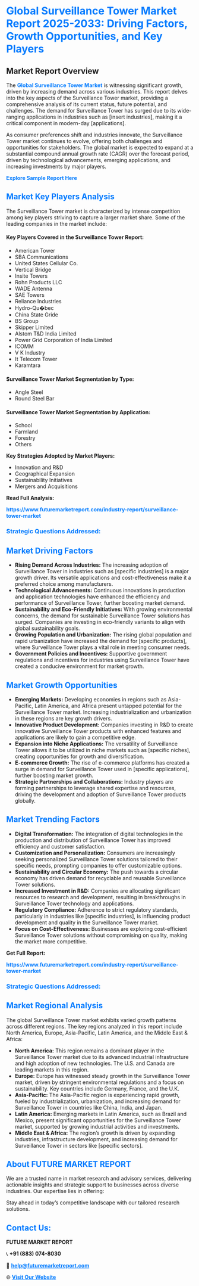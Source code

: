 <h1 style="color: #007BFF;">Global Surveillance Tower Market Report 2025-2033: Driving Factors, Growth Opportunities, and Key Players</h1>

<section id="overview">
<h2>Market Report Overview</h2>
<p>The <a href="https://www.futuremarketreport.com/industry-report/surveillance-tower-market" style="color: #007BFF; text-decoration: none;"><strong>Global Surveillance Tower Market</strong></a> is witnessing significant growth, driven by increasing demand across various industries. This report delves into the key aspects of the Surveillance Tower market, providing a comprehensive analysis of its current status, future potential, and challenges. The demand for Surveillance Tower has surged due to its wide-ranging applications in industries such as [insert industries], making it a critical component in modern-day [applications].</p>
<p>As consumer preferences shift and industries innovate, the Surveillance Tower market continues to evolve, offering both challenges and opportunities for stakeholders. The global market is expected to expand at a substantial compound annual growth rate (CAGR) over the forecast period, driven by technological advancements, emerging applications, and increasing investments by major players.</p>
</section>

<section id="overview">
<p><a href="https://www.futuremarketreport.com/request-sample/reportId=52798" style="color: #007BFF; text-decoration: none;"><strong>Explore Sample Report Here</strong></a></p>
</section>

<section id="key-players">
<h2 style="color: #007BFF;">Market Key Players Analysis</h2>
<p>The Surveillance Tower market is characterized by intense competition among key players striving to capture a larger market share. Some of the leading companies in the market include:</p>
<h4>Key Players Covered in the Surveillance Tower Report:</h4>
<ul><li>American Tower</li><li>SBA Communications</li><li>United States Cellular Co.</li><li>Vertical Bridge</li><li>Insite Towers</li><li>Rohn Products LLC</li><li>WADE Antenna</li><li>SAE Towers</li><li>Reliance Industries</li><li>Hydro-Qu�bec</li><li>China State Gride</li><li>BS Group</li><li>Skipper Limited</li><li>Alstom T&amp;D India Limited</li><li>Power Grid Corporation of India Limited</li><li>ICOMM</li><li>V K Industry</li><li>It Telecom Tower</li><li>Karamtara</li></ul>
<h4>Surveillance Tower Market Segmentation by Type:</h4>
<ul><li>Angle Steel</li><li>Round Steel Bar</li></ul>

<h4>Surveillance Tower Market Segmentation by Application:</h4>
<ul><li>School</li><li>Farmland</li><li>Forestry</li><li>Others</li></ul>
<p><strong>Key Strategies Adopted by Market Players:</strong></p>
<ul>
<li>Innovation and R&D</li>
<li>Geographical Expansion</li>
<li>Sustainability Initiatives</li>
<li>Mergers and Acquisitions</li>
</ul>
</section>

<section>
<p><strong>Read Full Analysis: </strong></p><a href="https://www.futuremarketreport.com/industry-report/surveillance-tower-market" style="color: #007BFF; text-decoration: none;"><strong>https://www.futuremarketreport.com/industry-report/surveillance-tower-market</strong></a>
<h3 style="color: #007BFF;">Strategic Questions Addressed:</h3>
</section>

<section id="driving-factors">
<h2 style="color: #007BFF;">Market Driving Factors</h2>
<ul>
<li><strong>Rising Demand Across Industries:</strong> The increasing adoption of Surveillance Tower in industries such as [specific industries] is a major growth driver. Its versatile applications and cost-effectiveness make it a preferred choice among manufacturers.</li>
<li><strong>Technological Advancements:</strong> Continuous innovations in production and application technologies have enhanced the efficiency and performance of Surveillance Tower, further boosting market demand.</li>
<li><strong>Sustainability and Eco-Friendly Initiatives:</strong> With growing environmental concerns, the demand for sustainable Surveillance Tower solutions has surged. Companies are investing in eco-friendly variants to align with global sustainability goals.</li>
<li><strong>Growing Population and Urbanization:</strong> The rising global population and rapid urbanization have increased the demand for [specific products], where Surveillance Tower plays a vital role in meeting consumer needs.</li>
<li><strong>Government Policies and Incentives:</strong> Supportive government regulations and incentives for industries using Surveillance Tower have created a conducive environment for market growth.</li>
</ul>
</section>

<section id="growth-opportunities">
<h2 style="color: #007BFF;">Market Growth Opportunities</h2>
<ul>
<li><strong>Emerging Markets:</strong> Developing economies in regions such as Asia-Pacific, Latin America, and Africa present untapped potential for the Surveillance Tower market. Increasing industrialization and urbanization in these regions are key growth drivers.</li>
<li><strong>Innovative Product Development:</strong> Companies investing in R&D to create innovative Surveillance Tower products with enhanced features and applications are likely to gain a competitive edge.</li>
<li><strong>Expansion into Niche Applications:</strong> The versatility of Surveillance Tower allows it to be utilized in niche markets such as [specific niches], creating opportunities for growth and diversification.</li>
<li><strong>E-commerce Growth:</strong> The rise of e-commerce platforms has created a surge in demand for Surveillance Tower used in [specific applications], further boosting market growth.</li>
<li><strong>Strategic Partnerships and Collaborations:</strong> Industry players are forming partnerships to leverage shared expertise and resources, driving the development and adoption of Surveillance Tower products globally.</li>
</ul>
</section>

<section id="trending-factors">
<h2 style="color: #007BFF;">Market Trending Factors</h2>
<ul>
<li><strong>Digital Transformation:</strong> The integration of digital technologies in the production and distribution of Surveillance Tower has improved efficiency and customer satisfaction.</li>
<li><strong>Customization and Personalization:</strong> Consumers are increasingly seeking personalized Surveillance Tower solutions tailored to their specific needs, prompting companies to offer customizable options.</li>
<li><strong>Sustainability and Circular Economy:</strong> The push towards a circular economy has driven demand for recyclable and reusable Surveillance Tower solutions.</li>
<li><strong>Increased Investment in R&D:</strong> Companies are allocating significant resources to research and development, resulting in breakthroughs in Surveillance Tower technology and applications.</li>
<li><strong>Regulatory Compliance:</strong> Adherence to strict regulatory standards, particularly in industries like [specific industries], is influencing product development and quality in the Surveillance Tower market.</li>
<li><strong>Focus on Cost-Effectiveness:</strong> Businesses are exploring cost-efficient Surveillance Tower solutions without compromising on quality, making the market more competitive.</li>
</ul>
</section>

<section>
<p><strong>Get Full Report: </strong></p><a href="https://www.futuremarketreport.com/industry-report/surveillance-tower-market" style="color: #007BFF; text-decoration: none;"><strong>https://www.futuremarketreport.com/industry-report/surveillance-tower-market</strong></a>
<h3 style="color: #007BFF;">Strategic Questions Addressed:</h3>
</section>


<section id="regional-analysis">
<h2 style="color: #007BFF;">Market Regional Analysis</h2>
<p>The global Surveillance Tower market exhibits varied growth patterns across different regions. The key regions analyzed in this report include North America, Europe, Asia-Pacific, Latin America, and the Middle East & Africa:</p>
<ul>
<li><strong>North America:</strong> This region remains a dominant player in the Surveillance Tower market due to its advanced industrial infrastructure and high adoption of new technologies. The U.S. and Canada are leading markets in this region.</li>
<li><strong>Europe:</strong> Europe has witnessed steady growth in the Surveillance Tower market, driven by stringent environmental regulations and a focus on sustainability. Key countries include Germany, France, and the U.K.</li>
<li><strong>Asia-Pacific:</strong> The Asia-Pacific region is experiencing rapid growth, fueled by industrialization, urbanization, and increasing demand for Surveillance Tower in countries like China, India, and Japan.</li>
<li><strong>Latin America:</strong> Emerging markets in Latin America, such as Brazil and Mexico, present significant opportunities for the Surveillance Tower market, supported by growing industrial activities and investments.</li>
<li><strong>Middle East & Africa:</strong> The region’s growth is driven by expanding industries, infrastructure development, and increasing demand for Surveillance Tower in sectors like [specific sectors].</li>
</ul>
</section>

<footer>
<h2 style="color: #007BFF;">About FUTURE MARKET REPORT</h2>
<p>We are a trusted name in market research and advisory services, delivering actionable insights and strategic support to businesses across diverse industries. Our expertise lies in offering:</p>

<p>Stay ahead in today’s competitive landscape with our tailored research solutions.</p>

<h2 style="color: #007BFF;">Contact Us:</h2>
<p><strong>FUTURE MARKET REPORT</strong></p>
<p>📞 <strong>+91 (883) 074-8030</strong></p>
<p>📧 <strong><a href="mailto:help@futuremarketreport.com" style="color: #007BFF;">help@futuremarketreport.com</a></strong></p>
<p>🌐 <strong><a href="https://www.futuremarketreport.com/" style="color: #007BFF;">Visit Our Website</a></strong></p>
</footer>